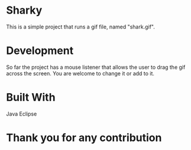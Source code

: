 # Sharky

This is a simple project that runs a gif file, named "shark.gif".


# Development
So far the project has a mouse listener that allows the user to drag the gif across the screen.
You are welcome to change it or add to it.

# Built With
Java Eclipse

# Thank you for any contribution
